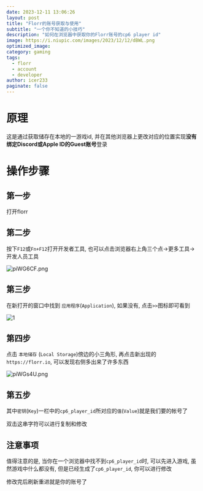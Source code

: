 ```yaml
---
date: 2023-12-11 13:06:26
layout: post
title: "Florr的账号获取与使用"
subtitle: "一个你不知道的小技巧"
description: "如何在浏览器中获取你的Florr账号的cp6 player id"
image: https://i.niupic.com/images/2023/12/12/dBWL.png
optimized_image:
category: gaming
tags: 
  - florr
  - account
  - developer
author: icer233
paginate: false
---
```



# 原理

这是通过获取储存在本地的一游戏id, 并在其他浏览器上更改对应的位置实现**没有绑定Discord或Apple ID的Guest账号**登录

# 操作步骤

## 第一步

打开florr

## 第二步

按下`F12`或`Fn+F12`打开开发者工具, 也可以点击浏览器右上角三个点->更多工具->开发人员工具

![piWG6CF.png](https://i.niupic.com/images/2023/12/12/dBVV.png)



## 第三步

在新打开的窗口中找到 `应用程序`(`Application`), 如果没有, 点击`>>`图标即可看到

![1](https://i.niupic.com/images/2023/12/12/dBVC.png)

## 第四步

点击 `本地储存` (`Local Storage`)傍边的小三角形, 再点击新出现的 `https://florr.io`, 可以发现右侧多出来了许多东西

![piWGs4U.png](https://i.niupic.com/images/2023/12/12/dBVD.png)

## 第五步

其中`密钥`(`Key`)一栏中的`cp6_player_id`所对应的`值`(`Value`)就是我们要的帐号了

双击这串字符可以进行复制和修改

## 注意事项

值得注意的是, 当你在一个浏览器中找不到`cp6_player_id`时, 可以先进入游戏, 虽然游戏中什么都没有, 但是已经生成了`cp6_player_id`, 你可以进行修改

修改完后刷新重进就是你的账号了